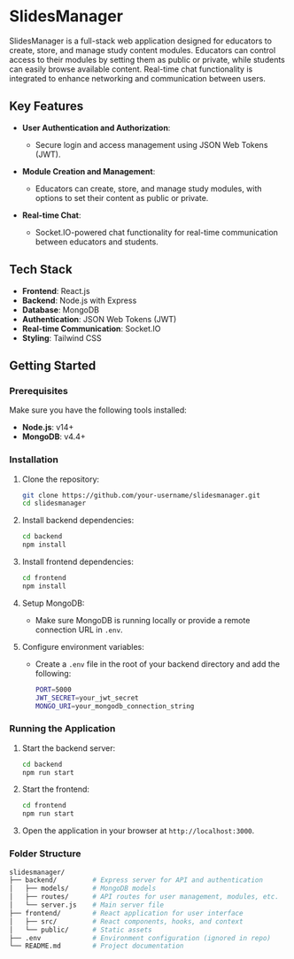 # SlidesManager

SlidesManager is a full-stack web application designed for educators to create, store, and manage study content modules. Educators can control access to their modules by setting them as public or private, while students can easily browse available content. Real-time chat functionality is integrated to enhance networking and communication between users.

## Key Features

- **User Authentication and Authorization**:
  - Secure login and access management using JSON Web Tokens (JWT).
  
- **Module Creation and Management**:
  - Educators can create, store, and manage study modules, with options to set their content as public or private.

- **Real-time Chat**:
  - Socket.IO-powered chat functionality for real-time communication between educators and students.

## Tech Stack

- **Frontend**: React.js
- **Backend**: Node.js with Express
- **Database**: MongoDB
- **Authentication**: JSON Web Tokens (JWT)
- **Real-time Communication**: Socket.IO
- **Styling**: Tailwind CSS

## Getting Started

### Prerequisites

Make sure you have the following tools installed:

- **Node.js**: v14+ 
- **MongoDB**: v4.4+

### Installation

1. Clone the repository:
    ```bash
    git clone https://github.com/your-username/slidesmanager.git
    cd slidesmanager
    ```

2. Install backend dependencies:
    ```bash
    cd backend
    npm install
    ```

3. Install frontend dependencies:
    ```bash
    cd frontend
    npm install
    ```

4. Setup MongoDB:
   - Make sure MongoDB is running locally or provide a remote connection URL in `.env`.

5. Configure environment variables:
   - Create a `.env` file in the root of your backend directory and add the following:
     ```bash
     PORT=5000
     JWT_SECRET=your_jwt_secret
     MONGO_URI=your_mongodb_connection_string
     ```

### Running the Application

1. Start the backend server:
    ```bash
    cd backend
    npm run start
    ```

2. Start the frontend:
    ```bash
    cd frontend
    npm run start
    ```

3. Open the application in your browser at `http://localhost:3000`.

### Folder Structure

```bash
slidesmanager/
├── backend/         # Express server for API and authentication
│   ├── models/      # MongoDB models
│   ├── routes/      # API routes for user management, modules, etc.
│   └── server.js    # Main server file
├── frontend/        # React application for user interface
│   ├── src/         # React components, hooks, and context
│   └── public/      # Static assets
├── .env             # Environment configuration (ignored in repo)
└── README.md        # Project documentation

